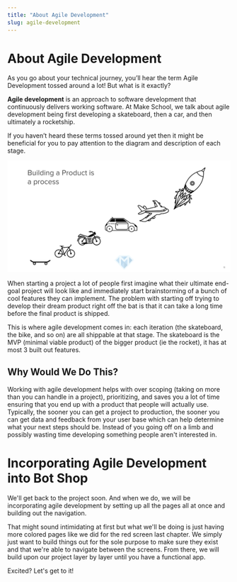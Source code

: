 ```yaml
---
title: "About Agile Development"
slug: agile-development
---
```


# About Agile Development 
As you go about your technical journey, you’ll hear the term Agile Development tossed around a lot! But what is it exactly? 

**Agile development** is an approach to software development that continuously delivers working software. At Make School, we talk about agile development being first developing a skateboard, then a car, and then ultimately a rocketship. 

If you haven’t heard these terms tossed around yet then it might be beneficial for you to pay attention to the diagram and description of each stage. 

<img src="assets/rocketship.png">

When starting a project a lot of people first imagine what their ultimate end-goal project will look like and immediately start brainstorming of a bunch of cool features they can implement. The problem with starting off trying to develop their dream product right off the bat is that it can take a long time before the final product is shipped. 

This is where agile development comes in: each iteration (the skateboard, the bike, and so on) are all shippable at that stage. The skateboard is the MVP (minimal viable product) of the bigger product (ie the rocket), it has at most 3 built out features. 

## Why Would We Do This? 
Working with agile development helps with over scoping (taking on more than you can handle in a project), prioritizing, and saves you a lot of time ensuring that you end up with a product that people will actually use. Typically, the sooner you can get a project to production, the sooner you can get data and feedback from your user base which can help determine what your next steps should be. Instead of you going off on a limb and possibly wasting time developing something people aren't interested in. 

# Incorporating Agile Development into Bot Shop 

We'll get back to the project soon. And when we do, we will be incorporating agile development by setting up all the pages all at once and building out the navigation. 

That might sound intimidating at first but what we'll be doing is just having more colored pages like we did for the red screen last chapter. We simply just want to build things out for the sole purpose to make sure they exist and that we're able to navigate between the screens. From there, we will build upon our project layer by layer until you have a functional app. 

Excited? Let's get to it! 
